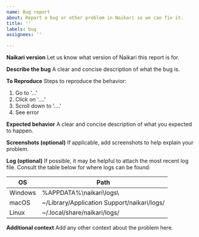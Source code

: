 ```yaml
---
name: Bug report
about: Report a bug or other problem in Naikari so we can fix it.
title: ''
labels: bug
assignees: ''

---
```


**Naikari version**
Let us know what version of Naikari this report is for.

**Describe the bug**
A clear and concise description of what the bug is.

**To Reproduce**
Steps to reproduce the behavior:
1. Go to '...'
2. Click on '....'
3. Scroll down to '....'
4. See error

**Expected behavior**
A clear and concise description of what you expected to happen.

**Screenshots (optional)**
If applicable, add screenshots to help explain your problem.

**Log (optional)**
If possible, it may be helpful to attach the most recent log file. Consult the table below for where logs can be found:

| OS |Path |
| --- | --- |
| Windows | %APPDATA%\naikari\logs\ |
| macOS | ~/Library/Application Support/naikari/logs/ |
| Linux | ~/.local/share/naikari/logs/ |

**Additional context**
Add any other context about the problem here.
